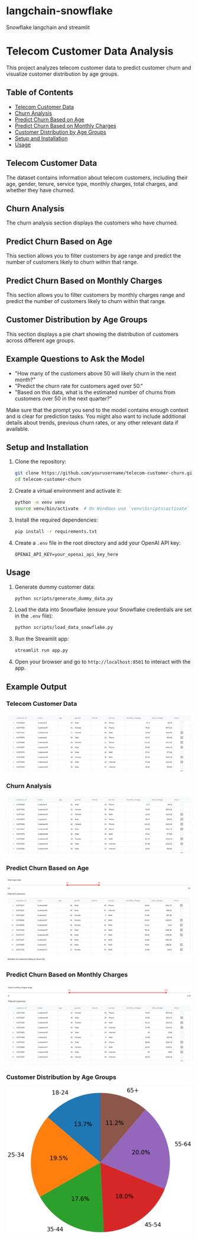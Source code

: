 # langchain-snowflake
Snowflake langchain and streamlit


# Telecom Customer Data Analysis

This project analyzes telecom customer data to predict customer churn and visualize customer distribution by age groups.

## Table of Contents

- [Telecom Customer Data](#telecom-customer-data)
- [Churn Analysis](#churn-analysis)
- [Predict Churn Based on Age](#predict-churn-based-on-age)
- [Predict Churn Based on Monthly Charges](#predict-churn-based-on-monthly-charges)
- [Customer Distribution by Age Groups](#customer-distribution-by-age-groups)
- [Setup and Installation](#setup-and-installation)
- [Usage](#usage)

## Telecom Customer Data

The dataset contains information about telecom customers, including their age, gender, tenure, service type, monthly charges, total charges, and whether they have churned.

## Churn Analysis

The churn analysis section displays the customers who have churned.

## Predict Churn Based on Age

This section allows you to filter customers by age range and predict the number of customers likely to churn within that range.

## Predict Churn Based on Monthly Charges

This section allows you to filter customers by monthly charges range and predict the number of customers likely to churn within that range.

## Customer Distribution by Age Groups

This section displays a pie chart showing the distribution of customers across different age groups.

## Example Questions to Ask the Model

- "How many of the customers above 50 will likely churn in the next month?"
- "Predict the churn rate for customers aged over 50."
- "Based on this data, what is the estimated number of churns from customers over 50 in the next quarter?"

Make sure that the prompt you send to the model contains enough context and is clear for prediction tasks. You might also want to include additional details about trends, previous churn rates, or any other relevant data if available.


## Setup and Installation

1. Clone the repository:
    ```sh
    git clone https://github.com/yourusername/telecom-customer-churn.git
    cd telecom-customer-churn
    ```

2. Create a virtual environment and activate it:
    ```sh
    python -m venv venv
    source venv/bin/activate  # On Windows use `venv\Scripts\activate`
    ```

3. Install the required dependencies:
    ```sh
    pip install -r requirements.txt
    ```

4. Create a `.env` file in the root directory and add your OpenAI API key:
    ```plaintext
    OPENAI_API_KEY=your_openai_api_key_here
    ```

## Usage

1. Generate dummy customer data:
    ```sh
    python scripts/generate_dummy_data.py
    ```

2. Load the data into Snowflake (ensure your Snowflake credentials are set in the `.env` file):
    ```sh
    python scripts/load_data_snowflake.py
    ```

3. Run the Streamlit app:
    ```sh
    streamlit run app.py
    ```

4. Open your browser and go to `http://localhost:8501` to interact with the app.

## Example Output

### Telecom Customer Data

![Customer Data](images/customer_data.png)

### Churn Analysis

![Churn Analysis](images/churn_analysis.png)

### Predict Churn Based on Age

![Predict Churn Based on Age](images/predict_churn_age.png)

### Predict Churn Based on Monthly Charges

![Predict Churn Based on Monthly Charges](images/predict_churn_monthly_charges.png)

### Customer Distribution by Age Groups

![Customer Distribution by Age Groups](images/customer_distribution_age_groups.png)